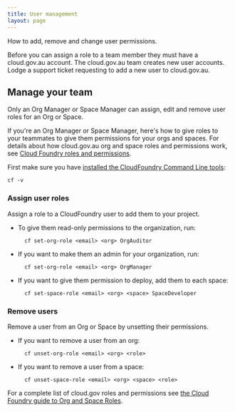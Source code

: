 ```yaml
---
title: User management
layout: page
---
```


<p class="abstract"> How to add, remove and change user permissions.</p>

Before you can assign a role to a team member they must have a cloud.gov.au account. The cloud.gov.au team creates new user accounts. Lodge a support ticket requesting to add a new user to cloud.gov.au.

## Manage your team

Only an Org Manager or Space Manager can assign, edit and remove user roles for an Org or Space.

If you're an Org Manager or Space Manager, here's how to give roles to your teammates to give them permissions for your orgs and spaces. For details about how cloud.gov.au org and space roles and permissions work, see [Cloud Foundry roles and permissions](http://docs.cloudfoundry.org/concepts/roles.html#roles).

First make sure you have [installed the CloudFoundry Command Line tools](/getting_started/install_cli/):

```
cf -v
```

### Assign user roles

Assign a role to a CloudFoundry user to add them to your project.

* To give them read-only permissions to the organization, run:

        cf set-org-role <email> <org> OrgAuditor

* If you want to make them an admin for your organization, run:

        cf set-org-role <email> <org> OrgManager

* If you want to give them permission to deploy, add them to each space:

        cf set-space-role <email> <org> <space> SpaceDeveloper

### Remove users

Remove a user from an Org or Space by unsetting their permissions.

* If you want to remove a user from an org:

        cf unset-org-role <email> <org> <role>

* If you want to remove a user from a space:

        cf unset-space-role <email> <org> <space> <role>

For a complete list of cloud.gov roles and permissions see [the Cloud Foundry guide to Org and Space Roles](https://docs.cloudfoundry.org/adminguide/cli-user-management.html#orgs-spaces).
